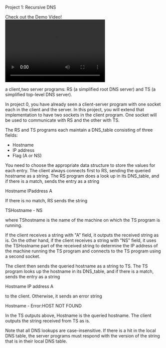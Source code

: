 Project 1: Recursive DNS

Check out the Demo Video!
<video src="https://github.com/zhangxingeng/Internet_Simple_DNS/blob/master/test.mp4" width="320" height="200" controls preload></video>


a client,two server programs: RS (a simplified root DNS server) and TS (a simplified top-level DNS server).

In project 0, you have already seen a client-server program with one socket each
in the client and the server. In this project, you will extend that
implementation to have two sockets in the client program. One socket will
be used to communicate with RS and the other with TS.

The RS and TS programs each maintain a DNS_table consisting of three fields:

- Hostname
- IP address
- Flag (A or NS)

You need to choose the appropriate data structure to store the values for each
entry. The client always connects first to RS, sending the queried hostname as a
string. The RS program does a look up in its DNS_table, and if there is a match,
sends the entry as a string

Hostname IPaddress A

If there is no match, RS sends the string

TSHostname - NS

where TShostname is the name of the machine on which the TS program is running.

If the client receives a string with "A" field, it outputs the received string
as is. On the other hand, if the client receives a string with "NS" field, it
uses the TSHostname part of the received string to determine the IP address of
the machine running the TS program and connects to the TS program using a second
socket.

The client then sends the queried hostname as a string to TS. The TS program
looks up the hostname in its DNS_table, and if there is a match, sends the entry
as a string

Hostname IP address A

to the client. Otherwise, it sends an error string

Hostname - Error:HOST NOT FOUND

In the TS outputs above, Hostname is the queried hostname. The client outputs
the string received from TS as is.

Note that all DNS lookups are case-insensitive. If there is a hit in the local
DNS table, the server programs must respond with the version of the string that
is in their local DNS table.
